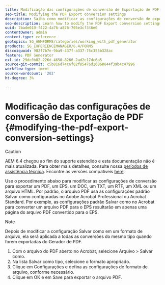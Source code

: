 ```yaml
---
title: Modificação das configurações de conversão de Exportação de PDF
seo-title: Modifying the PDF Export conversion settings
description: Saiba como modificar as configurações de conversão de exportação do PDF.
seo-description: Learn how to modify the PDF Export conversion settings.
uuid: 7bade010-f422-4a76-a876-705e3cf346e6
contentOwner: admin
content-type: reference
geptopics: SG_AEMFORMS/categories/working_with_pdf_generator
products: SG_EXPERIENCEMANAGER/6.4/FORMS
discoiquuid: 982f7b7e-9ba9-437f-a337-76c355b328ac
feature: PDF Generator
exl-id: 29dc0b02-226d-4650-8266-2ad2c17dc6a5
source-git-commit: c5b816d74c6f02f85476d16868844f39b4c47996
workflow-type: tm+mt
source-wordcount: '202'
ht-degree: 3%

---
```


# Modificação das configurações de conversão de Exportação de PDF {#modifying-the-pdf-export-conversion-settings}

>[!CAUTION]
>
>AEM 6.4 chegou ao fim do suporte estendido e esta documentação não é mais atualizada. Para obter mais detalhes, consulte nossa [períodos de assistência técnica](https://helpx.adobe.com/br/support/programs/eol-matrix.html). Encontre as versões compatíveis [here](https://experienceleague.adobe.com/docs/).

Use o procedimento abaixo para modificar as configurações de conversão para exportar um PDF, um EPS, um DOC, um TXT, um RTF, um XML ou um arquivo HTML. Por padrão, o arquivo PDF usa as configurações padrão Salvar como configuradas no Adobe Acrobat Professional ou Acrobat Standard. Por exemplo, as configurações padrão Salvar como no Acrobat para converter um arquivo PDF para o EPS resultarão em apenas uma página do arquivo PDF convertido para o EPS.

>[!NOTE]
>
>Depois de modificar a configuração Salvar como em um formato de arquivo, ela será aplicada a todas as conversões do mesmo tipo quando forem exportadas do Gerador de PDF.

1. Com o arquivo do PDF aberto no Acrobat, selecione Arquivo > Salvar como.
1. Na lista Salvar como tipo, selecione o formato apropriado.
1. Clique em Configurações e defina as configurações de formato de arquivo, conforme necessário.
1. Clique em OK e em Save para exportar o arquivo PDF.
